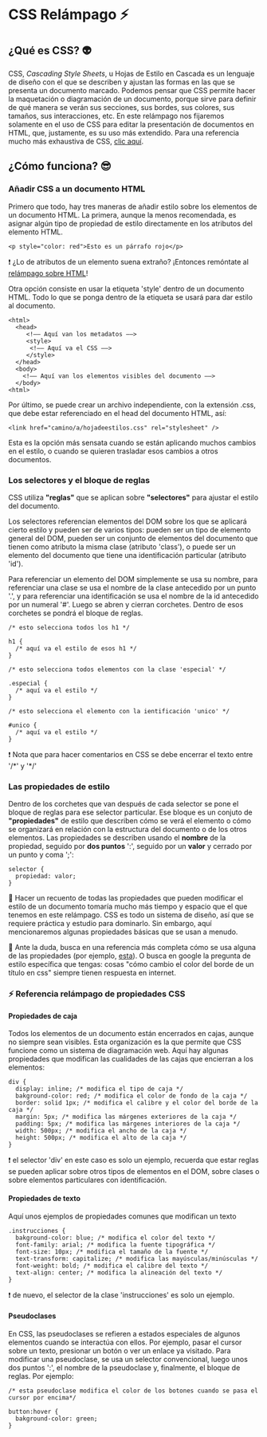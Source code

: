 # CSS Relámpago :zap:

## ¿Qué es CSS? :alien:

CSS, *Cascading Style Sheets*, u Hojas de Estilo en Cascada es un lenguaje de diseño con el que se describen y ajustan las formas en las que se presenta un documento marcado. Podemos pensar que CSS permite hacer la maquetación o diagramación de un documento, porque sirve para definir de qué manera se verán sus secciones, sus bordes, sus colores, sus tamaños, sus interacciones, etc. En este relámpago nos fijaremos solamente en el uso de CSS para editar la presentación de documentos en HTML, que, justamente, es su uso más extendido. Para una referencia mucho más exhaustiva de CSS, [clic aquí](https://developer.mozilla.org/es/docs/Web/CSS).

## ¿Cómo funciona? :sunglasses:

### Añadir CSS a un documento HTML

Primero que todo, hay tres maneras de añadir estilo sobre los elementos de un documento HTML. La primera, aunque la menos recomendada, es asignar algún tipo de propiedad de estilo directamente en los atributos del elemento HTML.

`<p style="color: red">Esto es un párrafo rojo</p>`

:exclamation: ¿Lo de atributos de un elemento suena extraño? ¡Entonces remóntate al [relámpago sobre HTML](https://github.com/srsergiorodriguez/relampagos/blob/master/docs/html.md)!

Otra opción consiste en usar la etiqueta 'style' dentro de un documento HTML. Todo lo que se ponga dentro de la etiqueta se usará para dar estilo al documento.

```
<html>
  <head>
     <!–– Aquí van los metadatos ––>
     <style>
      <!–– Aquí va el CSS ––>
     </style>
  </head>
  <body>
    <!–– Aquí van los elementos visibles del documento ––>
  </body>
<html>
```

Por último, se puede crear un archivo independiente, con la extensión .css, que debe estar referenciado en el head del documento HTML, así:

`<link href="camino/a/hojadeestilos.css" rel="stylesheet" />`

Esta es la opción más sensata cuando se están aplicando muchos cambios en el estilo, o cuando se quieren trasladar esos cambios a otros documentos.

### Los selectores y el bloque de reglas

CSS utiliza **"reglas"** que se aplican sobre **"selectores"** para ajustar el estilo del documento. 

Los selectores referencian elementos del DOM sobre los que se aplicará cierto estilo y pueden ser de varios tipos: pueden ser un tipo de elemento general del DOM, pueden ser un conjunto de elementos del documento que tienen como atributo la misma clase (atributo 'class'), o puede ser un elemento del documento que tiene una identificación particular (atributo 'id'). 

Para referenciar un elemento del DOM simplemente se usa su nombre, para referenciar una clase se usa el nombre de la clase antecedido por un punto '.', y para referenciar una identificación se usa el nombre de la id antecedido por un numeral '#'. Luego se abren y cierran corchetes. Dentro de esos corchetes se pondrá el bloque de reglas.

```
/* esto selecciona todos los h1 */

h1 {
  /* aquí va el estilo de esos h1 */
}

/* esto selecciona todos elementos con la clase 'especial' */

.especial {
  /* aquí va el estilo */
}

/* esto selecciona el elemento con la ientificación 'unico' */

#unico {
  /* aquí va el estilo */
}
```

:exclamation: Nota que para hacer comentarios en CSS se debe encerrar el texto entre  '/\*' y '\*/'

### Las propiedades de estilo

Dentro de los corchetes que van después de cada selector se pone el bloque de reglas para ese selector particular. Ese bloque es un conjuto de **"propiedades"** de estilo que describen cómo se verá el elemento o cómo se organizará en relación con la estructura del documento o de los otros elementos.
Las propiedades se describen usando el **nombre** de la propiedad, seguido por **dos puntos** ':', seguido por un **valor** y cerrado por un punto y coma ';':

```
selector {
  propiedad: valor;
}
```

:speak_no_evil: Hacer un recuento de todas las propiedades que pueden modificar el estilo de un documento tomaría mucho más tiempo y espacio que el que tenemos en este relámpago. CSS es todo un sistema de diseño, así que se requiere práctica y estudio para dominarlo. Sin embargo, aquí mencionaremos algunas propiedades básicas que se usan a menudo.

:pray: Ante la duda, busca en una referencia más completa cómo se usa alguna de las propiedades (por ejemplo, [esta](https://www.w3schools.com/css/css_intro.asp)). O busca en google la pregunta de estilo específica que tengas: cosas "cómo cambio el color del borde de un título en css" siempre tienen respuesta en internet.

### :zap: Referencia relámpago de propiedades CSS

#### Propiedades de caja
Todos los elementos de un documento están encerrados en cajas, aunque no siempre sean visibles. Esta organización es la que permite que CSS funcione como un sistema de diagramación web. Aquí hay algunas propiedades que modifican las cualidades de las cajas que encierran a los elementos:

```
div {
  display: inline; /* modifica el tipo de caja */
  bakground-color: red; /* modifica el color de fondo de la caja */
  border: solid 1px; /* modifica el calibre y el color del borde de la caja */
  margin: 5px; /* modifica las márgenes exteriores de la caja */
  padding: 5px; /* modifica las márgenes interiores de la caja */
  width: 500px; /* modifica el ancho de la caja */
  height: 500px; /* modifica el alto de la caja */
}
```

:exclamation: el selector 'div' en este caso es solo un ejemplo, recuerda que estar reglas se pueden aplicar sobre otros tipos de elementos en el DOM, sobre clases o sobre elementos particulares con identificación.

#### Propiedades de texto
Aquí unos ejemplos de propiedades comunes que modifican un texto

```
.instrucciones {
  bakground-color: blue; /* modifica el color del texto */
  font-family: arial; /* modifica la fuente tipográfica */
  font-size: 10px; /* modifica el tamaño de la fuente */
  text-transform: capitalize; /* modifica las mayúsculas/minúsculas */
  font-weight: bold; /* modifica el calibre del texto */
  text-align: center; /* modifica la alineación del texto */
}
```
:exclamation: de nuevo, el selector de la clase 'instrucciones' es solo un ejemplo.

#### Pseudoclases
En CSS, las pseudoclases se refieren a estados especiales de algunos elementos cuando se interactúa con ellos. Por ejemplo, pasar el cursor sobre un texto, presionar un botón o ver un enlace ya visitado. Para modificar una pseudoclase, se usa un selector convencional, luego unos dos puntos ':', el nombre de la pseudoclase y, finalmente, el bloque de reglas. Por ejemplo:

```
/* esta pseudoclase modifica el color de los botones cuando se pasa el cursor por encima*/

button:hover {
  bakground-color: green;
}
```

